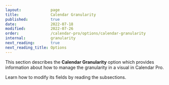 ```yaml
---
layout:             page
title:              Calendar Granularity
published:          true
date:               2022-07-18
modified:           2022-07-26
order:              /calendar-pro/options/calendar-granularity
internal:           granularity
next_reading:       true
next_reading_title: Options
---
```


This section describes the **Calendar Granularity** option which provides information about how to manage the granularity in a visual in Calendar Pro.

Learn how to modify its fields by reading the subsections.
